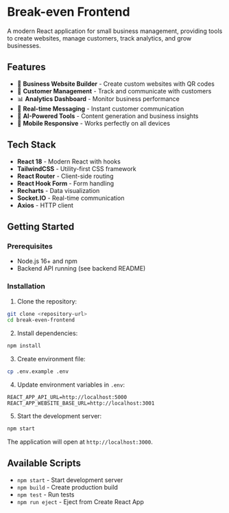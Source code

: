 # Break-even Frontend

A modern React application for small business management, providing tools to create websites, manage customers, track analytics, and grow businesses.

## Features

- 🏪 **Business Website Builder** - Create custom websites with QR codes
- 👥 **Customer Management** - Track and communicate with customers
- 📊 **Analytics Dashboard** - Monitor business performance
- 💬 **Real-time Messaging** - Instant customer communication
- 🤖 **AI-Powered Tools** - Content generation and business insights
- 📱 **Mobile Responsive** - Works perfectly on all devices

## Tech Stack

- **React 18** - Modern React with hooks
- **TailwindCSS** - Utility-first CSS framework
- **React Router** - Client-side routing
- **React Hook Form** - Form handling
- **Recharts** - Data visualization
- **Socket.IO** - Real-time communication
- **Axios** - HTTP client

## Getting Started

### Prerequisites

- Node.js 16+ and npm
- Backend API running (see backend README)

### Installation

1. Clone the repository:
```bash
git clone <repository-url>
cd break-even-frontend
```

2. Install dependencies:
```bash
npm install
```

3. Create environment file:
```bash
cp .env.example .env
```

4. Update environment variables in `.env`:
```env
REACT_APP_API_URL=http://localhost:5000
REACT_APP_WEBSITE_BASE_URL=http://localhost:3001
```

5. Start the development server:
```bash
npm start
```

The application will open at `http://localhost:3000`.

## Available Scripts

- `npm start` - Start development server
- `npm build` - Create production build
- `npm test` - Run tests
- `npm run eject` - Eject from Create React App